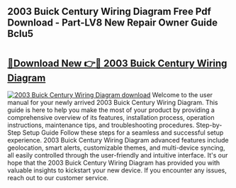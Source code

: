 ## 2003 Buick Century Wiring Diagram Free Pdf Download - Part-LV8 New Repair Owner Guide BcIu5

# <h2><a href="http://dfhb2c9.blite.top/?on=2003+Buick+Century+Wiring+Diagram">🔗Download New 👉🔴 2003 Buick Century Wiring Diagram</a></h2>

[![2003 Buick Century Wiring Diagram download](https://i.imgur.com/lujVjoI.png)](http://dfhb2c9.blite.top/?on=2003+Buick+Century+Wiring+Diagram)
Welcome to the user manual for your newly arrived 2003 Buick Century Wiring Diagram. This guide is here to help you make the most of your product by providing a comprehensive overview of its features, installation process, operation instructions, maintenance tips, and troubleshooting procedures. Step-by-Step Setup Guide Follow these steps for a seamless and successful setup experience. 2003 Buick Century Wiring Diagram advanced features include geolocation, smart alerts, customizable themes, and multi-device syncing, all easily controlled through the user-friendly and intuitive interface. It's our hope that the 2003 Buick Century Wiring Diagram has provided you with valuable insights to kickstart your new device. If you encounter any issues, reach out to our customer service.
